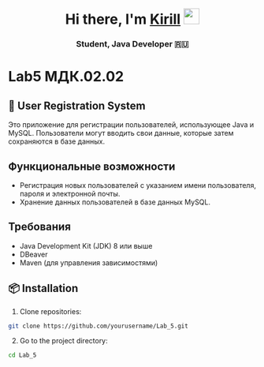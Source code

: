 <h1 align="center">Hi there, I'm <a href="https://www.example.com" target="_blank">Kirill</a> 
<img src="https://github.com/blackcater/blackcater/raw/main/images/Hi.gif" height="32"/></h1>

<h3 align="center"> Student, Java Developer 🇷🇺 </h3>

# Lab5 МДК.02.02

## 📜 User Registration System
Это приложение для регистрации пользователей, использующее Java и MySQL. Пользователи могут вводить свои данные, которые затем сохраняются в базе данных.

## Функциональные возможности
- Регистрация новых пользователей с указанием имени пользователя, пароля и электронной почты.
- Хранение данных пользователей в базе данных MySQL.

## Требования
- Java Development Kit (JDK) 8 или выше
- DBeaver
- Maven (для управления зависимостями)

## 📦 Installation

1. Clone repositories:

 ```bash
 git clone https://github.com/yourusername/Lab_5.git
 ```

2. Go to the project directory:

```bash
cd Lab_5
```


